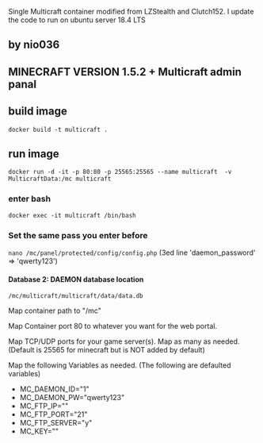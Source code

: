 Single Multicraft container modified from LZStealth and Clutch152. I update the code to run on ubuntu server 18.4 LTS

## by nio036

## MINECRAFT VERSION 1.5.2 + Multicraft admin panal

## build image
`docker build -t multicraft .`
 
## run image
`docker run -d -it -p 80:80 -p 25565:25565 --name multicraft  -v MulticraftData:/mc multicraft`


  
### enter bash
`docker exec -it multicraft /bin/bash`

  
### Set the same pass you enter before
`nano /mc/panel/protected/config/config.php`
  (3ed line 'daemon_password' => 'qwerty123')

#### Database 2: DAEMON database location
`/mc/multicraft/multicraft/data/data.db`




Map container path to "/mc"

Map Container port 80 to whatever you want for the web portal.

Map TCP/UDP ports for your game server(s). Map as many as needed. (Default is 25565 for minecraft but is NOT added by default)



Map the following Variables as needed. (The following are defaulted variables)

- MC_DAEMON_ID="1"
- MC_DAEMON_PW="qwerty123"
- MC_FTP_IP=""
- MC_FTP_PORT="21"
- MC_FTP_SERVER="y"
- MC_KEY=""
